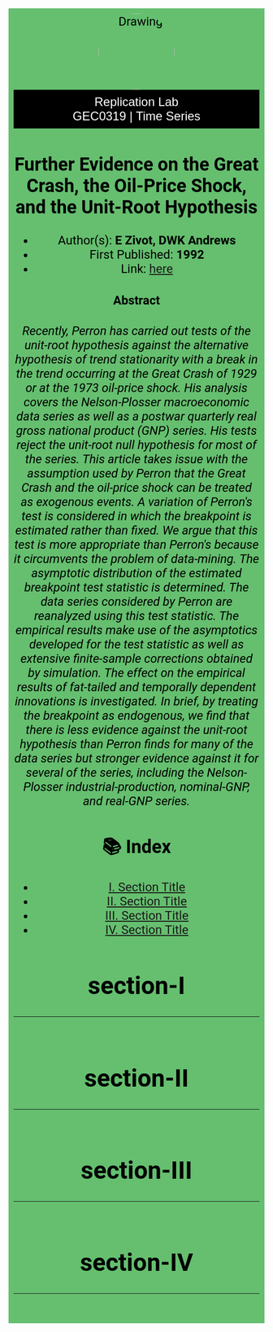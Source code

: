 <!DOCTYPE html>
<html lang="en">
<head>
    <meta charset="UTF-8">
    <meta name="viewport" content="width=device-width, initial-scale=1.0">
    <link rel="stylesheet" href="https://fonts.googleapis.com/css2?family=Roboto:wght@400;700&display=swap">
</head>

<body>

<div style="background-color: #65BF6F; color: black; text-align: center; padding: 10px; font-family: 'Roboto', sans-serif; font-size: 24px">
    

<div style="text-align:center;">
    <img src="Jaki_Charrua_gatodelespacio.jpg" alt="Drawing" style="width:150px; border-radius:90%;"/>
    
    
</div> 


<body>


    
</html>

<!DOCTYPE html>
<html lang="en">
<head>
    <meta charset="UTF-8">
    <meta name="viewport" content="width=device-width, initial-scale=1.0">
    <link rel="stylesheet" href="https://use.typekit.net/your-typekit-id.css">
</head>
<body>
    
    
<div style="background-color: #000000; color: white; text-align: center; padding: 10px; font-family: 'Proxima Nova', sans-serif; font-size: 24px;">
    Replication Lab  <br>
    GEC0319 | Time Series <br>
    
    
</div>



    
    
</body>
</html>

## **Further Evidence on the Great Crash, the Oil-Price Shock, and the Unit-Root Hypothesis** 
- Author(s): **E Zivot, DWK Andrews**  
- First Published: **1992**
- Link: [here](https://drive.google.com/file/d/1xtl6Dr-aaUB0H4q3TuraSrld_5uXnxKa/view?usp=drive_link)

#### Abstract

*Recently, Perron has carried out tests of the unit-root hypothesis against the alternative hypothesis of trend stationarity with a break in the trend occurring at the Great Crash of 1929 or at the 1973 oil-price shock. His analysis covers the Nelson-Plosser macroeconomic data series as well as a postwar quarterly real gross national product (GNP) series. His tests reject the
unit-root null hypothesis for most of the series. This article takes issue with the assumption used by Perron that the Great Crash and the oil-price shock can be treated as exogenous events. A variation of Perron's test is considered in which the breakpoint is estimated rather than fixed.
We argue that this test is more appropriate than Perron's because it circumvents the problem of data-mining. The asymptotic distribution of the estimated breakpoint test statistic is determined. The data series considered by Perron are reanalyzed using this test statistic. The empirical results make use of the asymptotics developed for the test statistic as well as extensive finite-sample corrections obtained by simulation. The effect on the empirical results of fat-tailed and temporally dependent innovations is investigated. In brief, by treating the breakpoint as endogenous, we find that there is less evidence against the unit-root hypothesis than Perron finds for many of the data series but stronger evidence against it for several of the series, including the Nelson-Plosser industrial-production, nominal-GNP, and real-GNP series.*

## 📚 Index

- [I. Section Title](#section-I)
- [II. Section Title](#section-II)
- [III. Section Title](#section-III)
- [IV. Section Title](#section-IV)


# section-I
---


```python

```

# section-II
---


```python

```

# section-III
---


```python

```

# section-IV

---


```python

```

